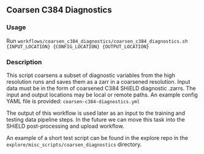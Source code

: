 ## Coarsen C384 Diagnostics

### Usage
Run 
`workflows/coarsen_c384_diagnostics/coarsen_c384_diagnostics.sh`
`  {INPUT_LOCATION} {CONFIG_LOCATION} {OUTPUT_LOCATION}`

### Description
This script coarsens a subset of diagnostic variables from the high resolution runs
and saves them as a zarr in a coarsened resolution. Input data must be in the form
of coarsened C384 SHiELD diagnostic .zarrs. The input and output locations
may be local or remote paths. An example config YAML file is provided:
`coarsen-c384-diagnostics.yml`

The output of this workflow is used later
as an input to the training and testing data pipeline steps. In the future we 
can move this task into the SHiELD post-processing and upload workflow.

An example of a short test script can be found in the explore repo in the 
`explore/misc_scripts/coarsen_diagnostics` directory.